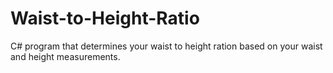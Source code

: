 # Waist-to-Height-Ratio
C# program that determines your waist to height ration based on your waist and height measurements.
